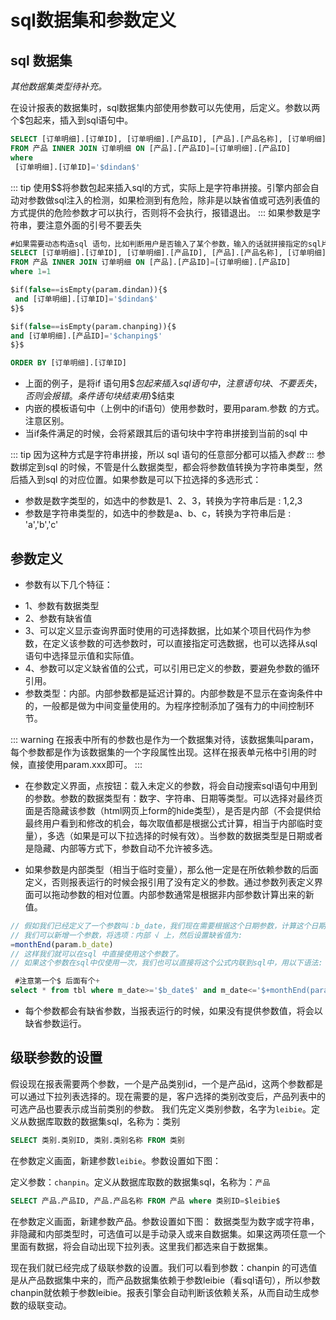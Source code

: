 # sql数据集和参数定义

## sql 数据集

*其他数据集类型待补充。*

在设计报表的数据集时，sql数据集内部使用参数可以先使用，后定义。参数以两个$包起来，插入到sql语句中。
~~~sql
SELECT [订单明细].[订单ID], [订单明细].[产品ID], [产品].[产品名称], [订单明细].[单价], [订单明细].[数量], [订单明细].[折扣], ([订单明细].[单价]*[数量]*(1-[折扣])/100)*100 AS 总价
FROM 产品 INNER JOIN 订单明细 ON [产品].[产品ID]=[订单明细].[产品ID]
where  
 [订单明细].[订单ID]='$dindan$'
~~~
::: tip
使用$$将参数包起来插入sql的方式，实际上是字符串拼接。引擎内部会自动对参数做sql注入的检测，如果检测到有危险，除非是以缺省值或可选列表值的方式提供的危险参数才可以执行，否则将不会执行，报错退出。
:::
如果参数是字符串，要注意外面的引号不要丢失


~~~sql
#如果需要动态构造sql 语句，比如判断用户是否输入了某个参数，输入的话就拼接指定的sql片段
SELECT [订单明细].[订单ID], [订单明细].[产品ID], [产品].[产品名称], [订单明细].[单价], [订单明细].[数量], [订单明细].[折扣], ([订单明细].[单价]*[数量]*(1-[折扣])/100)*100 AS 总价
FROM 产品 INNER JOIN 订单明细 ON [产品].[产品ID]=[订单明细].[产品ID]
where 1=1

$if(false==isEmpty(param.dindan)){$
 and [订单明细].[订单ID]='$dindan$'
$}$

$if(false==isEmpty(param.chanping)){$
and [订单明细].[产品ID]='$chanping$'
$}$

ORDER BY [订单明细].[订单ID]
~~~

- 上面的例子，是将if 语句用$$包起来插入sql语句中，注意 语句块{、 }不要丢失，否则会报错。条件语句块结束用$}$结束
- 内嵌的模板语句中（上例中的if语句）使用参数时，要用param.参数 的方式。注意区别。
- 当if条件满足的时候，会将紧跟其后的语句块中字符串拼接到当前的sql 中

::: tip
因为这种方式是字符串拼接，所以 sql 语句的任意部分都可以插入$参数$
:::
参数绑定到sql 的时候，不管是什么数据类型，都会将参数值转换为字符串类型，然后插入到sql 的对应位置。如果参数是可以下拉选择的多选形式：
+ 参数是数字类型的，如选中的参数是1、2、3，转换为字符串后是 :   1,2,3  
+ 参数是字符串类型的，如选中的参数是a、b、c，转换为字符串后是 :   'a','b','c'

## 参数定义

+ 参数有以下几个特征：
- 1、参数有数据类型
- 2、参数有缺省值
- 3、可以定义显示查询界面时使用的可选择数据，比如某个项目代码作为参数，在定义该参数的可选参数时，可以直接指定可选数据，也可以选择从sql语句中选择显示值和实际值。
- 4、参数可以定义缺省值的公式，可以引用已定义的参数，要避免参数的循环引用。
- 参数类型：内部。内部参数都是延迟计算的。内部参数是不显示在查询条件中的，一般都是做为中间变量使用的。为程序控制添加了强有力的中间控制环节。

::: warning
在报表中所有的参数也是作为一个数据集对待，该数据集叫param，每个参数都是作为该数据集的一个字段属性出现。这样在报表单元格中引用的时候，直接使用param.xxx即可。
:::

+ 在参数定义界面，点按钮：载入未定义的参数，将会自动搜索sql语句中用到的参数。参数的数据类型有：数字、字符串、日期等类型。可以选择对最终页面是否隐藏该参数（html网页上form的hide类型），是否是内部（不会提供给最终用户看到和修改的机会，每次取值都是根据公式计算，相当于内部临时变量），多选（如果是可以下拉选择的时候有效）。当参数的数据类型是日期或者是隐藏、内部等方式下，参数自动不允许被多选。
 
+ 如果参数是内部类型（相当于临时变量），那么他一定是在所依赖参数的后面定义，否则报表运行的时候会报引用了没有定义的参数。通过参数列表定义界面可以拖动参数的相对位置。内部参数通常是根据非内部参数计算出来的新值。
~~~js
// 假如我们已经定义了一个参数叫：b_date，我们现在需要根据这个日期参数，计算这个日期所在月的最后一天
// 我们可以新增一个参数，将选项：内部 √ 上，然后设置缺省值为:
=monthEnd(param.b_date)
// 这样我们就可以在sql 中直接使用这个参数了。
// 如果这个参数在sql中仅使用一次，我们也可以直接将这个公式内联到sql中，用以下语法:   
~~~
 
~~~sql
 #注意第一个$ 后面有个+
select * from tbl where m_date>='$b_date$' and m_date<='$+monthEnd(param.b_date)$'
~~~

+ 每个参数都会有缺省参数，当报表运行的时候，如果没有提供参数值，将会以缺省参数运行。
  
## 级联参数的设置

假设现在报表需要两个参数，一个是产品类别id，一个是产品id，这两个参数都是可以通过下拉列表选择的。现在需要的是，客户选择的类别改变后，产品列表中的可选产品也要表示成当前类别的参数。
我们先定义类别参数，名字为`leibie`。定义从数据库取数的数据集sql，名称为：类别
```sql
SELECT 类别.类别ID, 类别.类别名称 FROM 类别
```
在参数定义画面，新建参数`leibie`。参数设置如下图：
 
定义参数：`chanpin`。定义从数据库取数的数据集sql，名称为：`产品`
```sql
SELECT 产品.产品ID, 产品.产品名称 FROM 产品 where 类别ID=$leibie$
```        
在参数定义画面，新建参数产品。参数设置如下图： 
 数据类型为数字或字符串，非隐藏和内部类型时，可选值可以是手动录入或来自数据集。如果这两项任意一个里面有数据，将会自动出现下拉列表。这里我们都选来自于数据集。
 
现在我们就已经完成了级联参数的设置。我们可以看到参数：chanpin 的可选值是从产品数据集中来的，而产品数据集依赖于参数leibie（看sql语句），所以参数chanpin就依赖于参数leibie。报表引擎会自动判断该依赖关系，从而自动生成参数的级联变动。
